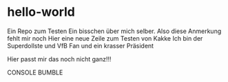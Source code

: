 # hello-world
Ein Repo zum Testen
Ein bisschen über mich selber.
Also diese Anmerkung fehlt mir noch
Hier eine neue Zeile zum Testen von Kakke
Ich bin der Superdollste und VfB Fan und ein krasser Präsident

Hier passt mir das noch nicht ganz!!!

CONSOLE BUMBLE


